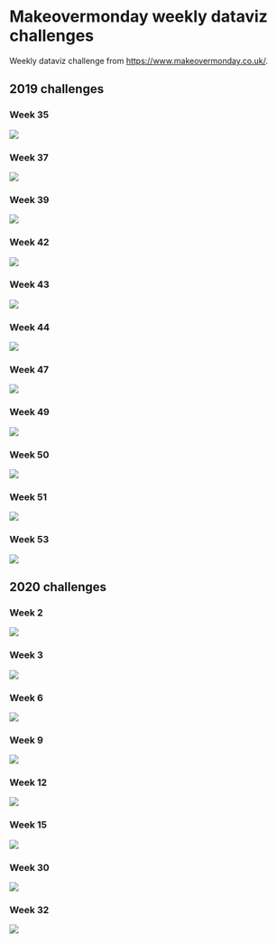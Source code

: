 
# Makeovermonday weekly dataviz challenges

Weekly dataviz challenge from https://www.makeovermonday.co.uk/.

## 2019 challenges

### Week 35

![](graphs/makeovermonday_2019w35.png)

### Week 37

![](graphs/makeovermonday_2019w37.png)

### Week 39

![](graphs/makeovermonday_2019w39.png)

### Week 42

![](graphs/makeovermonday_2019w42.png)

### Week 43

![](graphs/makeovermonday_2019w43.png)

### Week 44

![](graphs/makeovermonday_2019w44.png)

### Week 47

![](graphs/makeovermonday_2019w47.png)

### Week 49

![](graphs/makeovermonday_2019w49.png)

### Week 50

![](graphs/makeovermonday_2019w50.png)

### Week 51

![](graphs/makeovermonday_2019w51.png)

### Week 53

![](graphs/makeovermonday_2019w53.png)

## 2020 challenges

### Week 2

![](graphs/makeovermonday_2020w02.png)

### Week 3

![](graphs/makeovermonday_2020w03.png)

### Week 6

![](graphs/makeovermonday_2020w06.png)

### Week 9

![](graphs/makeovermonday_2020w09.png)

### Week 12

![](graphs/makeovermonday_2020w12.png)

### Week 15

![](graphs/makeovermonday_2020w15.png)

### Week 30

![](graphs/makeovermonday_2020w30.png)

### Week 32

![](graphs/makeovermonday_2020w32.png)
